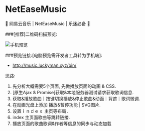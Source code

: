# NetEaseMusic
:musical_note:  网易云音乐 | NetEaseMusic | 乐迷必备  :tada:

###[推荐]二维码扫描预览: 

![手机预览](http://music.luckyman.xyz/src/img/bin.png)

###预览链接:[电脑预览需开发者工具转为手机端]: 

- http://music.luckyman.xyz/bin/

思路: 

1. 先分析大概需要5个页面, 先做播放页面的动画 & CSS.
2. [原生Ajax & Promise]获取&本地服务器测试请求获取歌词信息.
3. 获取&播放歌曲｜按键切换播放&停止歌曲&动画｜背遮｜歌词微调.
4. 在动画光盘上添加 播放&暂停功能 | SVG图片.
5. 设置ｉｎｄｅｘ 主页等布局．
6. index 主页面歌曲等跳转链接.
7. 播放页面的歌曲歌词&作者等信息的同步与动态加载




